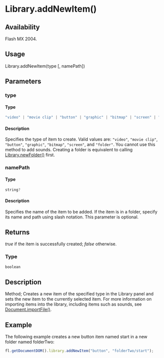# Library.addNewItem()

## Availability

Flash MX 2004.

## Usage

Library.addNewItem(type [, namePath])

## Parameters

### **type**

#### Type

```typescript
"video" | "movie clip" | "button" | "graphic" | "bitmap" | "screen" | "folder"
```

#### Description

Specifies the type of item to create. Valid values are: `"video"`, `"movie clip"`, `"button"`, `"graphic"`, `"bitmap"`, `"screen"`, and `"folder"`. You cannot use this method to add sounds. Creating a folder is equivalent to calling [Library.newFolder()](../Library_object/Library12.md) first.

### **namePath**

#### Type

```typescript
string?
```

#### Description

Specifies the name of the item to be added. If the item is in a folder, specify its name and path using slash notation. This parameter is optional.

## Returns

*true* if the item is successfully created; *false* otherwise.

### Type

```typescript
boolean
```

## Description

Method; Creates a new item of the specified type in the Library panel and sets the new item to the currently selected item. For more information on importing items into the library, including items such as sounds, see [Document.importFile()](../Document_object/Document93.md).

## Example

The following example creates a new button item named start in a new folder named folderTwo:

```javascript
fl.getDocumentDOM().library.addNewItem("button", "folderTwo/start");
```
